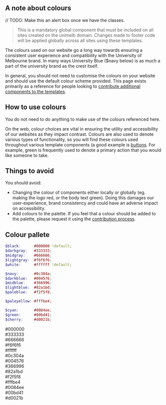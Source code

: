 ## A note about colours

// TODO: Make this an alert box once we have the classes.

> This is a mandatory global component that must be included on all sites created on the unimelb domain. Changes made to footer code will be applied globally across all sites using these templates.


The colours used on our website go a long way towards ensuring a consistent user experience and compatibility with the University of Melbourne brand. In many ways University Blue ($navy below) is as much a part of the university brand as the crest itself.

In general, you should not need to customise the colours on your website and should use the default colour scheme provided. This page exists primarily as a reference for people looking to [contribute additional components to the templates](#).

## How to use colours

You do not need to do anything to make use of the colours referenced here.

On the web, colour choices are vital in ensuring the utility and accessibility of our websites as they impact contrast. Colours are also used to denote various types of functionality, so you will find these colours used throughout various template components (a good example is [buttons](todo-buttons). For example, green is frequently used to denote a primary action that you would like someone to take.

## Things to avoid

You should avoid:

* Changing the colour of components either locally or globally (eg. making the logo red, or the body text green). Doing this damages our user-experience, brand consistency and could have an adverse impact on accessibility.
* Add colours to the palette. If you feel that a colour should be added to the palette, please request it using the [contribution process](#).

## Colour pallete

```scss
$black:      #000000 !default;
$darkgray:   #333333;
$midgray:    #666666;
$lightgray:  #f6f6f6;
$white:      #ffffff !default;

$navy:       #0c304a;
$darkblue:   #004576;
$midblue:    #366996;
$lightblue:  #82a1bd;
$paleblue:   #f2f5f8;

$paleyellow: #fffbe4;

$cyan:       #0084ee;
$green:      #00bd41;
$cherry:     #d0021b;
```
<div class="square black">#000000</div>
<div class="square darkgray">#333333</div>
<div class="square midgray">#666666</div>
<div class="square lightgray">#f6f6f6</div>
<div class="square white">#ffffff</div>

<div class="square navy">#0c304a</div>
<div class="square darkblue">#004576</div>
<div class="square midblue">#366996</div>
<div class="square lightblue">#82a1bd</div>
<div class="square paleblue">#f2f5f8</div>

<div class="square paleyellow">#fffbe4</div>

<div class="square cyan">#0084ee</div>
<div class="square green">#00bd41</div>
<div class="square cherry">#d0021b</div>
